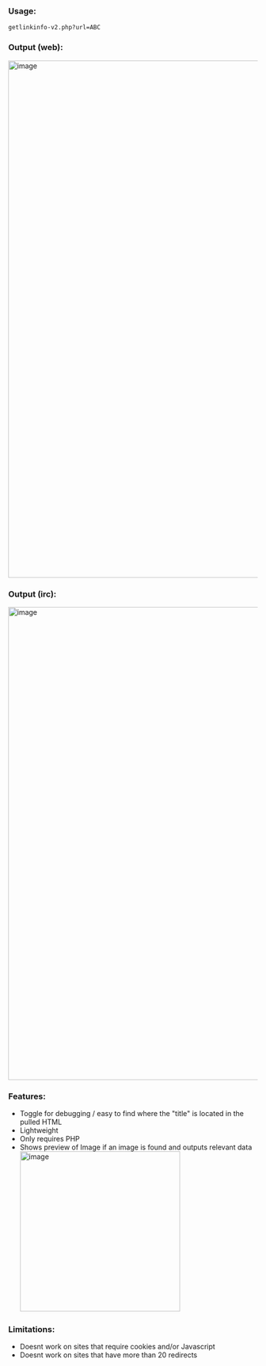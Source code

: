 ### Usage:
`getlinkinfo-v2.php?url=ABC`

### Output (web):
<img width="1043" alt="image" src="https://github.com/Moodkiller/GetLinkInfo/assets/11341653/e4b7fb83-e75a-4dde-ac35-63e0dbec286d">

### Output (irc):
<img width="954" alt="image" src="https://github.com/Moodkiller/GetLinkInfo/assets/11341653/0574d2aa-64f8-48df-8928-bb21fed62843">

### Features:
* Toggle for debugging / easy to find where the "title" is located in the pulled HTML
* Lightweight
* Only requires PHP
* Shows preview of Image if an image is found and outputs relevant data   
   <img width="323" alt="image" src="https://github.com/Moodkiller/GetLinkInfo/assets/11341653/fb504d3c-e9a5-4505-9118-a064d4d1bee3">

### Limitations:
* Doesnt work on sites that require cookies and/or Javascript
* Doesnt work on sites that have more than 20 redirects

